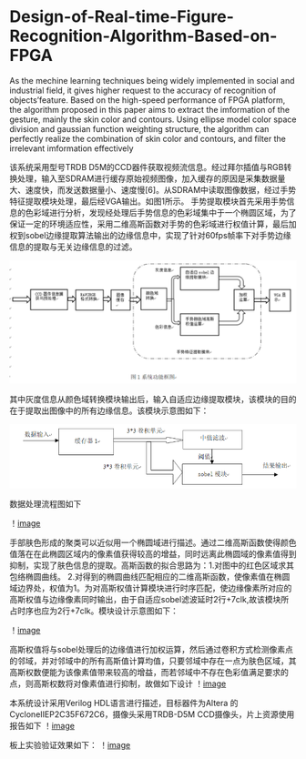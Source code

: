 # Design-of-Real-time-Figure-Recognition-Algorithm-Based-on-FPGA
As the mechine learning techniques being widely implemented in social and industrial field, it gives higher request to the accuracy of recognition of objects’feature. Based on the high-speed performance of FPGA platform, the algorithm proposed in this paper aims to extract the imformation of the gesture, mainly the skin color and contours. Using ellipse model color space division and gaussian function weighting structure, the algorithm can perfectly realize the combination of skin color and contours, and filter the irrelevant imformation effectively

该系统采用型号TRDB D5M的CCD器件获取视频流信息。经过拜尔插值与RGB转换处理，输入至SDRAM进行缓存原始视频图像，加入缓存的原因是采集数据量大、速度快，而发送数据量小、速度慢[6]。从SDRAM中读取图像数据，经过手势特征提取模块处理，最后经VGA输出。如图1所示。
手势提取模块首先采用手势信息的色彩域进行分析，发现经处理后手势信息的色彩域集中于一个椭圆区域，为了保证一定的环境适应性，采用二维高斯函数对手势的色彩域进行权值计算，最后加权到sobel边缘提取算法输出的边缘信息中，实现了针对60fps帧率下对手势边缘信息的提取与无关边缘信息的过滤。


![image](https://github.com/JohnsonZ-microe/Design-of-Real-time-Figure-Recognition-Algorithm-Based-on-FPGA/blob/master/images/1.png)

其中灰度信息从颜色域转换模块输出后，输入自适应边缘提取模块，该模块的目的在于提取出图像中的所有边缘信息。该模块示意图如下：
 
 ![image](https://github.com/JohnsonZ-microe/Design-of-Real-time-Figure-Recognition-Algorithm-Based-on-FPGA/blob/master/images/2.png)
 
 数据处理流程图如下
 
 ！[image](https://github.com/JohnsonZ-microe/Design-of-Real-time-Figure-Recognition-Algorithm-Based-on-FPGA/blob/master/images/3.png)
 
 手部肤色形成的聚类可以近似用一个椭圆域进行描述。通过二维高斯函数使得颜色值落在在此椭圆区域内的像素值获得较高的增益，同时远离此椭圆域的像素值得到抑制，实现了肤色信息的提取。高斯函数的拟合思路为：1.对图中的红色区域求其包络椭圆曲线。 2.对得到的椭圆曲线匹配相应的二维高斯函数，使像素值在椭圆域边界处，权值为1。为对高斯权值计算模块进行时序匹配，使边缘像素所对应的高斯权值与边缘像素同时输出，由于自适应sobel滤波延时2行+7clk,故该模块所占时序也应为2行+7clk。模块设计示意图如下：
 
 ！[image](https://github.com/JohnsonZ-microe/Design-of-Real-time-Figure-Recognition-Algorithm-Based-on-FPGA/blob/master/images/4.png)
 
 高斯权值将与sobel处理后的边缘值进行加权运算，然后通过卷积方式检测像素点的邻域，并对邻域中的所有高斯值计算均值，只要邻域中存在一点为肤色区域，其高斯权数便能为该像素值带来较高的增益，而若邻域中不存在色彩值满足要求的点，则高斯权数将对像素值进行抑制，故做如下设计
 ！[image](https://github.com/JohnsonZ-microe/Design-of-Real-time-Figure-Recognition-Algorithm-Based-on-FPGA/blob/master/images/5.png)
  
 本系统设计采用Verilog HDL语言进行描述，目标器件为Altera 的CycloneⅡEP2C35F672C6，摄像头采用TRDB-D5M CCD摄像头，片上资源使用报告如下
 ！[image](https://github.com/JohnsonZ-microe/Design-of-Real-time-Figure-Recognition-Algorithm-Based-on-FPGA/blob/master/images/6.png)
 
 板上实验验证效果如下：
  ！[image](https://github.com/JohnsonZ-microe/Design-of-Real-time-Figure-Recognition-Algorithm-Based-on-FPGA/blob/master/images/7.png)
